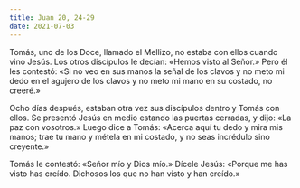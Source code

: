 ```yaml
---
title: Juan 20, 24-29
date: 2021-07-03
---
```

Tomás, uno de los Doce, llamado el Mellizo, no estaba con ellos cuando vino Jesús. Los otros discípulos le decían: «Hemos visto al Señor.» Pero él les contestó: «Si no veo en sus manos la señal de los clavos y no meto mi dedo en el agujero de los clavos y no meto mi mano en su costado, no creeré.»

Ocho días después, estaban otra vez sus discípulos dentro y Tomás con ellos. Se presentó Jesús en medio estando las puertas cerradas, y dijo: «La paz con vosotros.» Luego dice a Tomás: «Acerca aquí tu dedo y mira mis manos; trae tu mano y métela en mi costado, y no seas incrédulo sino creyente.» 

Tomás le contestó: «Señor mío y Dios mío.» Dícele Jesús: «Porque me has visto has creído. Dichosos los que no han visto y han creído.»